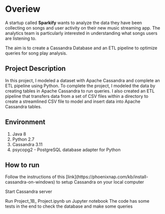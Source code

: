 <h1>Overiew</h2>

A startup called <b>Sparkify</b> wants to analyze the data they have been collecting on songs and user activity on their new music streaming app. The analytics team is particularly interested in understanding what songs users are listening to.

The aim is to create a Cassandra Database and an ETL pipeline to optimize queries for song play analysis.

<h2>Project Description </h2>

In this project, I modeled a dataset with Apache Cassandra and complete an ETL pipeline using Python. To complete the project, I modeled the data by creating tables in Apache Cassandra to run queries. I also created an ETL pipeline that transfers data from a set of CSV files within a directory to create a streamlined CSV file to model and insert data into Apache Cassandra tables.

<h2>Environment</h2>
<ol>
  <li>Java 8</li>
  <li>Python 2.7</li>
  <li>Cassandra 3.11</li>
  <li>psycopg2 - PostgreSQL database adapter for Python</li>
</ol>

<h2>How to run</h2>
Follow the instructions of this [link](https://phoenixnap.com/kb/install-cassandra-on-windows) to setup Cassandra on your local computer
<p>Start Cassandra server</p>
<p>Run Project_1B_ Project.ipynb un Jupyter notebook
    The code has some tests in the end to check the database and make some queries</p>
